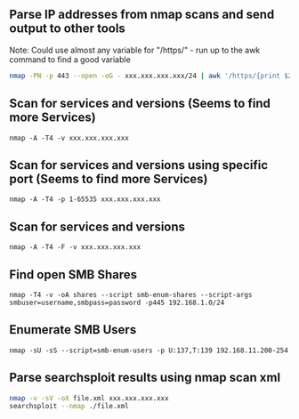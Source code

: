 Parse IP addresses from nmap scans and send output to other tools
-----------------
Note: Could use almost any variable for "/https/" - run up to the awk command to find a good variable
```bash
nmap -PN -p 443 --open -oG - xxx.xxx.xxx.xxx/24 | awk '/https/{print $2}' | while read IP; do ./testssl.sh $IP | aha > $IP-ssl-audit.html ; done
```

Scan for services and versions (Seems to find more Services)
-------------------------------
```
nmap -A -T4 -v xxx.xxx.xxx.xxx
```

Scan for services and versions using specific port (Seems to find more Services)
-------------------------------
```
nmap -A -T4 -p 1-65535 xxx.xxx.xxx.xxx
```

Scan for services and versions
-------------------------------
```
nmap -A -T4 -F -v xxx.xxx.xxx.xxx
```

Find open SMB Shares
-------------------------------
```
nmap -T4 -v -oA shares --script smb-enum-shares --script-args smbuser=username,smbpass=password -p445 192.168.1.0/24
```

Enumerate SMB Users
-------------------------------
```
nmap -sU -sS --script=smb-enum-users -p U:137,T:139 192.168.11.200-254 
```
Parse searchsploit results using nmap scan xml 
---------------------------------------------------------
```bash
nmap -v -sV -oX file.xml xxx.xxx.xxx.xxx
searchsploit --nmap ./file.xml
```

